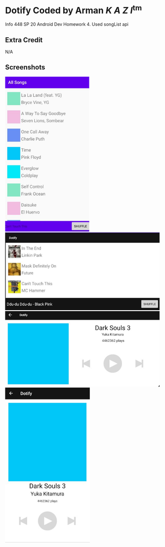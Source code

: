 # Dotify Coded by Arman *K A Z I*<sup>tm</sup>
Info 448 SP 20 Android Dev Homework 4.
Used songList api

## Extra Credit
N/A

## Screenshots
<img src="./hw2.jpg" alt="Screenshot" height="500" />

<img src="./hw3.1.jpg" alt="Screenshot" width="500" />

<img src="./hw3.2.jpg" alt="Screenshot" width="500" />

<img src="./hw3.3.jpg" alt="Screenshot" height="500" />
